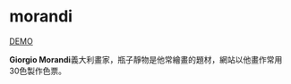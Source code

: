 # morandi
<a href="https://uanankoi.github.io/morandi/">DEMO</a>

<p><b>Giorgio Morandi</b>義大利畫家，瓶子靜物是他常繪畫的題材，網站以他畫作常用30色製作色票。</p>
